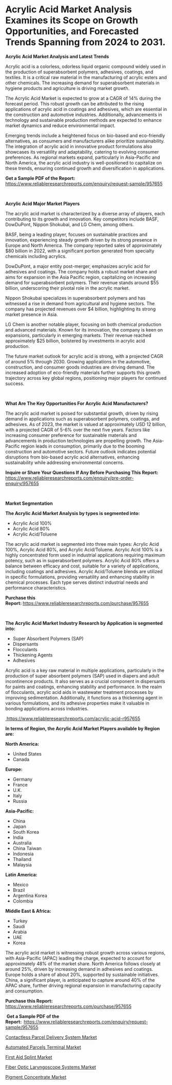 <p><h1>Acrylic Acid Market Analysis Examines its Scope on Growth Opportunities, and Forecasted Trends Spanning from 2024 to 2031.</h1></p><p><strong>Acrylic Acid Market Analysis and Latest Trends</strong></p>
<p><p>Acrylic acid is a colorless, odorless liquid organic compound widely used in the production of superabsorbent polymers, adhesives, coatings, and textiles. It is a critical raw material in the manufacturing of acrylic esters and other chemicals. The increasing demand for superabsorbent materials in hygiene products and agriculture is driving market growth.</p><p>The Acrylic Acid Market is expected to grow at a CAGR of 14% during the forecast period. This robust growth can be attributed to the rising applications of acrylic acid in coatings and adhesives, which are essential in the construction and automotive industries. Additionally, advancements in technology and sustainable production methods are expected to enhance market dynamics and reduce environmental impact.</p><p>Emerging trends include a heightened focus on bio-based and eco-friendly alternatives, as consumers and manufacturers alike prioritize sustainability. The integration of acrylic acid in innovative product formulations also showcases its versatility and adaptability, catering to evolving consumer preferences. As regional markets expand, particularly in Asia-Pacific and North America, the acrylic acid industry is well-positioned to capitalize on these trends, ensuring continued growth and diversification in applications.</p></p>
<p><strong>Get a Sample PDF of the Report:&nbsp;</strong> <a href="https://www.reliableresearchreports.com/enquiry/request-sample/957655?utm_campaign=8&utm_medium=2&utm_source=Github&utm_content=ia&utm_term=11112024&utm_id=acrylic-acid">https://www.reliableresearchreports.com/enquiry/request-sample/957655</a></p>
<p>&nbsp;</p>
<p><strong>Acrylic Acid Major Market Players</strong></p>
<p><p>The acrylic acid market is characterized by a diverse array of players, each contributing to its growth and innovation. Key competitors include BASF, DowDuPont, Nippon Shokubai, and LG Chem, among others. </p><p>BASF, being a leading player, focuses on sustainable practices and innovation, experiencing steady growth driven by its strong presence in Europe and North America. The company reported sales of approximately $80 billion in 2022, with a significant portion generated from specialty chemicals including acrylics.</p><p>DowDuPont, a major entity post-merger, emphasizes acrylic acid for adhesives and coatings. The company holds a robust market share and aims for expansion in the Asia Pacific region, capitalizing on increasing demand for superabsorbent polymers. Their revenue stands around $55 billion, underscoring their pivotal role in the acrylic market.</p><p>Nippon Shokubai specializes in superabsorbent polymers and has witnessed a rise in demand from agricultural and hygiene sectors. The company has projected revenues over $4 billion, highlighting its strong market presence in Asia.</p><p>LG Chem is another notable player, focusing on both chemical production and advanced materials. Known for its innovation, the company is keen on expansions, particularly in emerging markets. Their revenue reached approximately $25 billion, bolstered by investments in acrylic acid production.</p><p>The future market outlook for acrylic acid is strong, with a projected CAGR of around 5% through 2030. Growing applications in the automotive, construction, and consumer goods industries are driving demand. The increased adoption of eco-friendly materials further supports this growth trajectory across key global regions, positioning major players for continued success.</p></p>
<p>&nbsp;</p>
<p><strong>What Are The Key Opportunities For Acrylic Acid Manufacturers?</strong></p>
<p><p>The acrylic acid market is poised for substantial growth, driven by rising demand in applications such as superabsorbent polymers, coatings, and adhesives. As of 2023, the market is valued at approximately USD 12 billion, with a projected CAGR of 5-6% over the next five years. Factors like increasing consumer preference for sustainable materials and advancements in production technologies are propelling growth. The Asia-Pacific region leads in consumption, primarily due to the booming construction and automotive sectors. Future outlook indicates potential disruptions from bio-based acrylic acid alternatives, enhancing sustainability while addressing environmental concerns.</p></p>
<p><strong>Inquire or Share Your Questions If Any Before Purchasing This Report:</strong> <a href="https://www.reliableresearchreports.com/enquiry/pre-order-enquiry/957655?utm_campaign=8&utm_medium=2&utm_source=Github&utm_content=ia&utm_term=11112024&utm_id=acrylic-acid">https://www.reliableresearchreports.com/enquiry/pre-order-enquiry/957655</a></p>
<p>&nbsp;</p>
<p><strong>Market Segmentation</strong></p>
<p><strong>The Acrylic Acid Market Analysis by types is segmented into:</strong></p>
<p><ul><li>Acrylic Acid 100%</li><li>Acrylic Acid 80%</li><li>Acrylic Acid/Toluene</li></ul></p>
<p><p>The acrylic acid market is segmented into three main types: Acrylic Acid 100%, Acrylic Acid 80%, and Acrylic Acid/Toluene. Acrylic Acid 100% is a highly concentrated form used in industrial applications requiring maximum potency, such as in superabsorbent polymers. Acrylic Acid 80% offers a balance between efficacy and cost, suitable for a variety of applications, including coatings and adhesives. Acrylic Acid/Toluene blends are utilized in specific formulations, providing versatility and enhancing stability in chemical processes. Each type serves distinct industrial needs and performance characteristics.</p></p>
<p><strong>Purchase this Report:&nbsp;</strong><a href="https://www.reliableresearchreports.com/purchase/957655?utm_campaign=8&utm_medium=2&utm_source=Github&utm_content=ia&utm_term=11112024&utm_id=acrylic-acid">https://www.reliableresearchreports.com/purchase/957655</a></p>
<p>&nbsp;</p>
<p><strong>The Acrylic Acid Market Industry Research by Application is segmented into:</strong></p>
<p><ul><li>Super Absorbent Polymers (SAP)</li><li>Dispersants</li><li>Flocculants</li><li>Thickening Agents</li><li>Adhesives</li></ul></p>
<p><p>Acrylic acid is a key raw material in multiple applications, particularly in the production of super absorbent polymers (SAP) used in diapers and adult incontinence products. It also serves as a crucial component in dispersants for paints and coatings, enhancing stability and performance. In the realm of flocculants, acrylic acid aids in wastewater treatment processes by improving sedimentation. Additionally, it functions as a thickening agent in various formulations, and its adhesive properties make it valuable in bonding applications across industries.</p></p>
<p><a href="https://www.reliableresearchreports.com/acrylic-acid-r957655?utm_campaign=8&utm_medium=2&utm_source=Github&utm_content=ia&utm_term=11112024&utm_id=acrylic-acid">&nbsp;https://www.reliableresearchreports.com/acrylic-acid-r957655</a></p>
<p><strong>In terms of Region, the Acrylic Acid Market Players available by Region are:</strong></p>
<p>
    <p> <strong> North America: </strong>
        <ul>
            <li>United States</li>
            <li>Canada</li>
        </ul>
        </p> 
    <p> <strong> Europe: </strong>
        <ul>
            <li>Germany</li>
            <li>France</li>
            <li>U.K.</li>
            <li>Italy</li>
            <li>Russia</li>
        </ul>
        </p> 
    <p> <strong> Asia-Pacific: </strong>
        <ul>
            <li>China</li>
            <li>Japan</li>
            <li>South Korea</li>
            <li>India</li>
            <li>Australia</li>
            <li>China Taiwan</li>
            <li>Indonesia</li>
            <li>Thailand</li>
            <li>Malaysia</li>
        </ul>
        </p> 
    <p> <strong> Latin America: </strong>
        <ul>
            <li>Mexico</li>
            <li>Brazil</li>
            <li>Argentina Korea</li>
            <li>Colombia</li>
        </ul>
        </p> 
    <p> <strong> Middle East & Africa: </strong>
        <ul>
            <li>Turkey</li>
            <li>Saudi</li>
            <li>Arabia</li>
            <li>UAE</li>
            <li>Korea</li>
        </ul>
    </p>
    </p>
<p><p>The acrylic acid market is witnessing robust growth across various regions, with Asia-Pacific (APAC) leading the charge, expected to account for approximately 48% of the market share. North America follows closely at around 25%, driven by increasing demand in adhesives and coatings. Europe holds a share of about 20%, supported by sustainable initiatives. China, a significant player, is anticipated to capture around 40% of the APAC share, further driving regional expansion in manufacturing capacity and consumption.</p></p>
<p><strong>Purchase this Report: </strong><a href="https://www.reliableresearchreports.com/purchase/957655?utm_campaign=8&utm_medium=2&utm_source=Github&utm_content=ia&utm_term=11112024&utm_id=acrylic-acid">https://www.reliableresearchreports.com/purchase/957655</a></p>
<p>&nbsp;<strong>Get a Sample PDF of the Report:&nbsp;&nbsp;</strong><a href="https://www.reliableresearchreports.com/enquiry/request-sample/957655?utm_campaign=8&utm_medium=2&utm_source=Github&utm_content=ia&utm_term=11112024&utm_id=acrylic-acid">https://www.reliableresearchreports.com/enquiry/request-sample/957655</a></p>
<p><strong></strong></p>
<p><p><a href="https://www.linkedin.com/pulse/contactless-parcel-delivery-system-industry-resonance-42-amplification-tbyzf?utm_campaign=8&utm_medium=2&utm_source=Github&utm_content=ia&utm_term=11112024&utm_id=acrylic-acid">Contactless Parcel Delivery System Market</a></p><p><a href="https://www.linkedin.com/pulse/future-ready-strategic-insights-global-automated-parcels-terminal-dkvgf?utm_campaign=8&utm_medium=2&utm_source=Github&utm_content=ia&utm_term=11112024&utm_id=acrylic-acid">Automated Parcels Terminal Market</a></p><p><a href="https://issuu.com/reportprime-2/docs/first-aid-splint-market-size-2030.p_1372ce1cf53b2e?utm_campaign=8&utm_medium=2&utm_source=Github&utm_content=ia&utm_term=11112024&utm_id=acrylic-acid">First Aid Splint Market</a></p><p><a href="https://issuu.com/reportprime-2/docs/fiber-optic-laryngoscope-systems-ma_b22627c97fd818?utm_campaign=8&utm_medium=2&utm_source=Github&utm_content=ia&utm_term=11112024&utm_id=acrylic-acid">Fiber Optic Laryngoscope Systems Market</a></p><p><a href="https://github.com/loftinirkaakcsu/Market-Research-Report-List-1/blob/main/pigment-concentrate-market.md?utm_campaign=8&utm_medium=2&utm_source=Github&utm_content=ia&utm_term=11112024&utm_id=acrylic-acid">Pigment Concentrate Market</a></p></p>